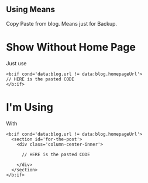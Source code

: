 ## Using Means
Copy Paste from blog. Means just for Backup.

# Show Without Home Page
Just use
```
<b:if cond='data:blog.url != data:blog.homepageUrl'>
// HERE is the pasted CODE
</b:if>
```
# I'm Using
With
```
<b:if cond='data:blog.url != data:blog.homepageUrl'>
  <section id='for-the-post'>
    <div class='column-center-inner'>

      // HERE is the pasted CODE

    </div>
  </section>
</b:if>
```
